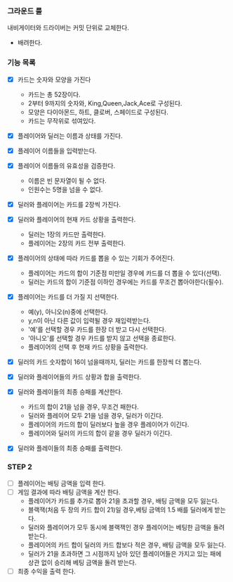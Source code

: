 ### 그라운드 룰
내비게이터와 드라이버는 커밋 단위로 교체한다.
- 배려한다.

### 기능 목록
- [X] 카드는 숫자와 모양을 가진다
  - 카드는 총 52장이다. 
  - 2부터 9까지의 숫자와, King,Queen,Jack,Ace로 구성된다.
  - 모양은 다이아몬드, 하트, 클로버, 스페이드로 구성된다.
  - 카드는 무작위로 섞여있다.

- [x] 플레이어와 딜러는 이름과 상태를 가진다.

- [x] 플레이어 이름들을 입력받는다.

- [X] 플레이어 이름들의 유효성을 검증한다.
  - 이름은 빈 문자열이 될 수 없다.
  - 인원수는 5명을 넘을 수 없다.

- [x] 딜러와 플레이어는 카드를 2장씩 가진다.

- [x] 딜러와 플레이어의 현재 카드 상황을 출력한다.
  - 딜러는 1장의 카드만 출력한다.
  - 플레이어는 2장의 카드 전부 출력한다.

- [x] 플레이어의 상태에 따라 카드를 뽑을 수 있는 기회가 주어진다.
  - 플레이어는 카드의 합이 기준점 미만일 경우에 카드를 더 뽑을 수 있다(선택).
  - 딜러는 카드의 합이 기준점 이하인 경우에는 카드를 무조건 뽑아야한다(필수).

- [x] 플레이어는 카드를 더 가질 지 선택한다.
  - 예(y), 아니오(n)중에 선택한다.
  - y,n이 아닌 다른 값이 입력될 경우 재입력받는다.
  - '예'를 선택할 경우 카드를 한장 더 받고 다시 선택한다.
  - '아니오'를 선택할 경우 카드를 받지 않고 선택을 종료한다.
  - 플레이어의 선택 후 현재 카드 상황을 출력한다.

- [x] 딜러의 카드 숫자합이 16이 넘을때까지, 딜러는 카드를 한장씩 더 뽑는다.

- [x] 딜러와 플레이어들의 카드 상황과 합을 출력한다.

- [x] 딜러와 플레이들의 최종 승패를 계산한다.
  - 카드의 합이 21을 넘을 경우, 무조건 패한다.
  - 딜러와 플레이어 모두 21을 넘을 경우, 딜러가 이긴다.
  - 플레이어의 카드의 합이 딜러보다 높을 경우 플레이어가 이긴다.
  - 플레이어와 딜러의 카드의 합이 같을 경우 딜러가 이긴다.
  
- [x] 딜러와 플레이들의 최종 승패를 출력한다.

### STEP 2

- [ ] 플레이어는 배팅 금액을 입력 한다.
- [ ] 게임 결과에 따라 배팅 금액을 계산 한다.
  - 플레이어가 카드를 추가로 뽑아 21을 초과할 경우, 배팅 금액을 모두 잃는다.
  - 블랙잭(처음 두 장의 카드 합이 21)일 경우,베팅 금액의 1.5 배를 딜러에게 받는다. 
  - 딜러와 플레이어가 모두 동시에 블랙잭인 경우 플레이어는 베팅한 금액을 돌려받는다.
  - 플레이어의 카드 합이 딜러의 카드 합보다 적은 경우, 배팅 금액을 모두 잃는다.
  - 딜러가 21을 초과하면 그 시점까지 남아 있던 플레이어들은 가지고 있는 패에 상관 없이 승리해 베팅 금액을 돌려 받는다.
- [ ] 최종 수익을 출력 한다.
